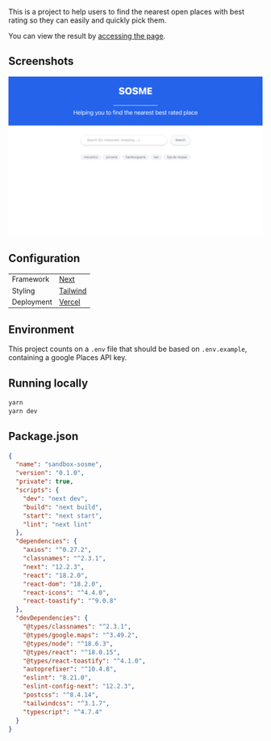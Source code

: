 This is a project to help users to find the nearest open places with best rating so they can easily and quickly pick them.

You can view the result by [accessing the page](https://sandbox-sosme.vercel.app).

## Screenshots

![Preview](https://raw.githubusercontent.com/abreuthrj/sandbox-sosme/main/.github/images/sosme-preview.png)

## Configuration

<table>
  <tr>
    <td>Framework</td>
    <td>
      <a href="https://nextjs.org/">Next</a>
    </td>
  </tr>
  <tr>
    <td>Styling</td>
    <td>
      <a href="https://tailwindcss.com">Tailwind</a>
    </td>
  </tr>
  <tr>
    <td>Deployment</td>
    <td>
      <a href="https://vercel.com">Vercel</a>
    </td>
  </tr>
</table>

## Environment

This project counts on a `.env` file that should be based on `.env.example`, containing a google Places API key.

## Running locally

```bash
yarn
yarn dev
```

## Package.json

```json
{
  "name": "sandbox-sosme",
  "version": "0.1.0",
  "private": true,
  "scripts": {
    "dev": "next dev",
    "build": "next build",
    "start": "next start",
    "lint": "next lint"
  },
  "dependencies": {
    "axios": "^0.27.2",
    "classnames": "^2.3.1",
    "next": "12.2.3",
    "react": "18.2.0",
    "react-dom": "18.2.0",
    "react-icons": "^4.4.0",
    "react-toastify": "^9.0.8"
  },
  "devDependencies": {
    "@types/classnames": "^2.3.1",
    "@types/google.maps": "^3.49.2",
    "@types/node": "^18.6.3",
    "@types/react": "^18.0.15",
    "@types/react-toastify": "^4.1.0",
    "autoprefixer": "^10.4.8",
    "eslint": "8.21.0",
    "eslint-config-next": "12.2.3",
    "postcss": "^8.4.14",
    "tailwindcss": "^3.1.7",
    "typescript": "^4.7.4"
  }
}
```
